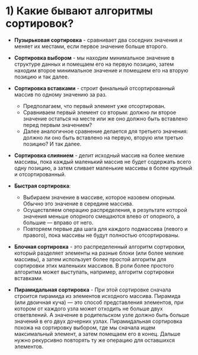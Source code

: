 # 1) Какие бывают алгоритмы сортировок?
- **Пузырьковая сортировка** - сравнивает два соседних значения и меняет их местами, если первое значение больше второго.
- **Сортировка выбором** - мы находим минимальное значение в структуре данных и помещаем его на первую позицию, затем находим второе минимальное значение и помещаем его на вторую позицию и так далее.
- **Сортировка вставками** - строит финальный отсортированный массив по одному значению за раз.

    - Предполагаем, что первый элемент уже отсортирован.
    - Сравниваем первый элемент со вторым: должно ли второе значение остаться на месте или же оно должно быть вставлено перед первым значением?
    - Далее аналогичное сравнение делается для третьего значения: должно ли оно быть вставлено на первую, вторую или третью позицию? И так далее.
- **Сортировка слиянием** - делит исходный массив на более мелкие массивы, пока каждый маленький массив не будет содержать всего одну позицию, а затем сливает маленькие массивы в более крупный и отсортированный.
- **Быстрая сортировка**:
    - Выбираем значение в массиве, которое назовем опорным. Обычно это значение в середине массива.
    - Осуществляем операцию распределения, в результате которой значения меньше опорного смещаются влево от опорного, а большие — вправо от него.
    - Повторяем первые два шага для каждого подмассива (левого и правого), пока массивы не будут полностью отсортированы.
- **Блочная сортировка** - это распределенный алгоритм сортировки, который разделяет элементы на разные блоки (или более мелкие массивы), а затем использует более простой алгоритм для сортировки этих маленьких массивов. В роли более простого алгоритма может выступать, например, алгоритм сортировки вставками.
- **Пирамидальная сортировка** - При этой сортировке сначала строится пирамида из элементов исходного массива. Пирамида (или двоичная куча) — это способ представления элементов, при котором от каждого узла может отходить не больше двух ответвлений. А значение в родительском узле должно быть больше значений в его двух дочерних узлах.
Пирамидальная сортировка похожа на сортировку выбором, где мы сначала ищем максимальный элемент, а затем помещаем его в конец. Дальше нужно рекурсивно повторять ту же операцию для оставшихся элементов.
